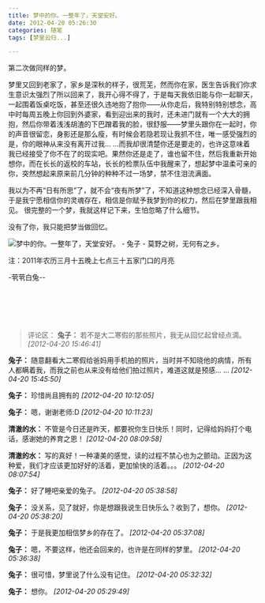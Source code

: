 ```yaml
---
title: 梦中的你。一整年了，天堂安好。
date: 2012-04-20 05:26:30
categories: 随笔
tags: [梦里云归...]

---
```

第二次做同样的梦。

梦里又回到老家了，家乡是深秋的样子，很荒芜，然而你在家，医生告诉我们你求生意识太强烈了所以回来了，我开心得不得了，于是每天我依旧能与你一起聊天，一起围着饭桌吃饭，甚至还很久违地抱了抱你——从你走后，我特别特别想念，高中时每周五晚上你回到外婆家，看到迎出来的我时，还未进门就有一个大大的拥抱，然后你带着浅浅胡渣的下巴蹭着我的脸，很舒服——梦里头跟你在一起时，你的声音很留恋，身影还是那么瘦，有时候会若隐若现让我抓不住，唯一感受强烈的是，你的眼神从来没有离开过我… …而我却很清楚你还是要走的，也许这意味着我已经接受了你不在了的现实吧。果然你还是走了，谁也留不住，然后我重新开始想你，而在长长的返校的车站，长长的检票队伍中我醒来了，想起梦中温柔可亲的你，突然想起来原来前几分钟的种种不过一场梦，禁不住泪流满面。

我以为不再“日有所思”了，就不会“夜有所梦”了，不知道这种想念已经深入骨髓，于是我宁愿相信你的灵魂存在，相信是你赋予我梦到你的权力，然后在梦里跟我相见。 很完整的一个梦，我就这样记下来，生怕忽略了什么细节。

没有了你，我只能把梦当做回忆。

![梦中的你。一整年了，天堂安好。 - 兔子 - 莫野之树，无何有之乡。](1002050917107367026.jpg)

注：2011年农历三月十五晚上七点三十五家门口的月亮

-茕茕白兔--

<br /><br />
---
>评论区：
>**兔子：** 若不是大二寒假的那些照片，我无从回忆起曾经点滴。  *[2012-04-20 15:46:41]*
>
**兔子：** 随意翻看大二寒假给爸妈用手机拍的照片，当时并不知晓他的病情，所有人都瞒着我，而我之前也从来没有给他们拍过照片，难道这就是预感... ...  *[2012-04-20 15:45:50]*
>
**兔子：** 珍惜尚且拥有的  *[2012-04-20 10:12:05]*
>
**兔子：** 嗯，谢谢老师:D  *[2012-04-20 10:11:23]*
>
**清澈的水：** 不管是今日还是昨天，都要祝你生日快乐！同时，记得给妈妈打个电话，感谢她的养育之恩！  *[2012-04-20 08:09:58]*
>
**清澈的水：** 写的真好！一种凄美的感觉，读的过程不禁心也为之颤动。正因为这种爱，我们才应该更加好好的活着，更加愉快的活着。。。  *[2012-04-20 08:07:54]*
>
**兔子：** 好了睡吧亲爱的兔子。  *[2012-04-20 05:38:58]*
>
**兔子：** 没关系，见了就好，你是想跟我说生日快乐么？收到了，想你。  *[2012-04-20 05:38:20]*
>
**兔子：** 于是我更加相信梦乡的存在了。  *[2012-04-20 05:37:08]*
>
**兔子：** 嗯，不要这样，他还会回来的，也许是在同样的梦里。  *[2012-04-20 05:36:38]*
>
**兔子：** 很可惜，梦里说了什么没有记住。  *[2012-04-20 05:32:32]*
>
**兔子：** 想你。  *[2012-04-20 05:29:49]*
>
